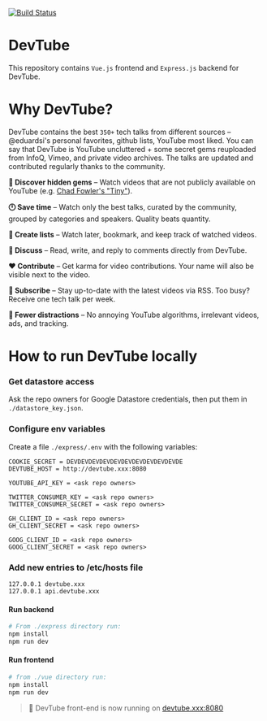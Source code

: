 [![Build Status](https://travis-ci.org/watch-devtube/web.svg?branch=master)](https://travis-ci.org/watch-devtube/web)

# DevTube

This repository contains `Vue.js` frontend and `Express.js` backend for DevTube.

# Why DevTube?

DevTube contains the best `350+` tech talks from different sources – @eduardsi's personal favorites, github lists, YouTube most liked. You can say that DevTube is YouTube uncluttered + some secret gems reuploaded from InfoQ, Vimeo, and private video archives. The talks are updated and contributed regularly thanks to the community.

**💎 Discover hidden gems** – Watch videos that are not publicly available on YouTube (e.g. [Chad Fowler's "Tiny"](https://dev.tube/video/NXSS01n97G0)).

**🕛 Save time** – Watch only the best talks, curated by the community, grouped by categories and speakers. Quality beats quantity.

**🔖 Create lists** – Watch later, bookmark, and keep track of watched videos.

**💬 Discuss** – Read, write, and reply to comments directly from DevTube.

**❤️ Contribute** – Get karma for video contributions. Your name will also be visible next to the video.

**🔔 Subscribe** – Stay up-to-date with the latest videos via RSS. Too busy? Receive one tech talk per week.

**🧘 Fewer distractions** – No annoying YouTube algorithms, irrelevant videos, ads, and tracking.

# How to run DevTube locally

### Get datastore access

Ask the repo owners for Google Datastore credentials, then put them in `./datastore_key.json`.

### Configure env variables

Create a file `./express/.env` with the following variables:

```
COOKIE_SECRET = DEVDEVDEVDEVDEVDEVDEVDEVDEVDEVDE
DEVTUBE_HOST = http://devtube.xxx:8080

YOUTUBE_API_KEY = <ask repo owners>

TWITTER_CONSUMER_KEY = <ask repo owners>
TWITTER_CONSUMER_SECRET = <ask repo owners>

GH_CLIENT_ID = <ask repo owners>
GH_CLIENT_SECRET = <ask repo owners>

GOOG_CLIENT_ID = <ask repo owners>
GOOG_CLIENT_SECRET = <ask repo owners>
```

### Add new entries to /etc/hosts file

```
127.0.0.1 devtube.xxx
127.0.0.1 api.devtube.xxx
```

#### Run backend

```bash
# From ./express directory run:
npm install
npm run dev
```

#### Run frontend

```bash
# from ./vue directory run:
npm install
npm run dev
```

> 🚀 DevTube front-end is now running on [devtube.xxx:8080](http://devtube.xxx:8080)
